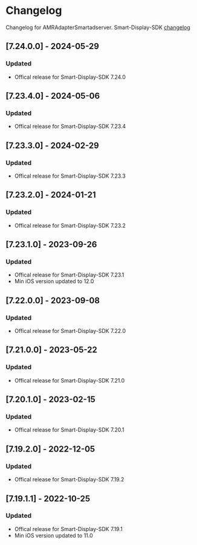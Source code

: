 # Changelog

Changelog for AMRAdapterSmartadserver. 
Smart-Display-SDK [changelog](https://documentation.smartadserver.com/displaySDK/ios/releasenotes.html)

## [7.24.0.0] - 2024-05-29
### Updated
- Offical release for Smart-Display-SDK 7.24.0

## [7.23.4.0] - 2024-05-06
### Updated
- Offical release for Smart-Display-SDK 7.23.4

## [7.23.3.0] - 2024-02-29
### Updated
- Offical release for Smart-Display-SDK 7.23.3

## [7.23.2.0] - 2024-01-21
### Updated
- Offical release for Smart-Display-SDK 7.23.2

## [7.23.1.0] - 2023-09-26
### Updated
- Offical release for Smart-Display-SDK 7.23.1
- Min iOS version updated to 12.0

## [7.22.0.0] - 2023-09-08
### Updated
- Offical release for Smart-Display-SDK 7.22.0

## [7.21.0.0] - 2023-05-22
### Updated
- Offical release for Smart-Display-SDK 7.21.0

## [7.20.1.0] - 2023-02-15
### Updated
- Offical release for Smart-Display-SDK 7.20.1

## [7.19.2.0] - 2022-12-05
### Updated
- Offical release for Smart-Display-SDK 7.19.2

## [7.19.1.1] - 2022-10-25
### Updated
- Offical release for Smart-Display-SDK 7.19.1
- Min iOS version updated to 11.0
